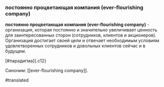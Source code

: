 ### постоянно процветающая компания (ever-flourishing company)

**постоянно процветающая компания (ever-flourishing company)** - организация, которая постоянно и значительно увеличивает ценность для заинтересованных сторон (сотрудников, клиентов и акционеров). Организация достигает своей цели и отвечает необходимым условиям удовлетворенных сотрудников и довольных клиентов сейчас и в будущем.

[\#парадигма]{.c12}

Синоним: [[ever-flourishing company]].

#translated
